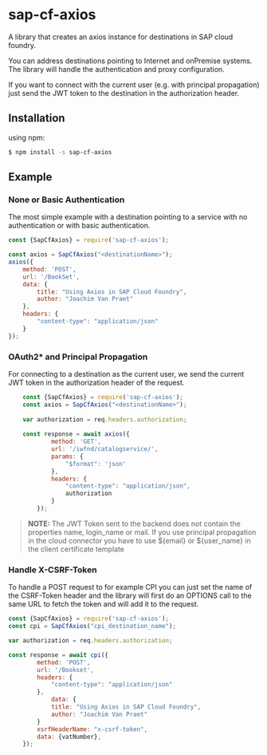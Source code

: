 # sap-cf-axios
A library that creates an axios instance for destinations in SAP cloud foundry.

You can address destinations pointing to Internet and onPremise systems. The library will handle the authentication and proxy configuration. 

If you want to connect with the current user (e.g. with principal propagation) just send the JWT token to the destination in the authorization header.

## Installation
using npm:

```bash
$ npm install -s sap-cf-axios
```

## Example

### None or Basic Authentication
The most simple example with a destination pointing to a service with no authentication or with basic authentication.

```js    
const {SapCfAxios} = require('sap-cf-axios');

const axios = SapCfAxios("<destinationName>");
axios({
    method: 'POST',
    url: '/BookSet',
    data: {
        title: "Using Axios in SAP Cloud Foundry",
        author: "Joachim Van Praet"
    },
    headers: {
        "content-type": "application/json"
    }
});
```

### OAuth2* and Principal Propagation

For connecting to a destination as the current user, we send the current JWT token in the authorization header of the request.
```js
    const {SapCfAxios} = require('sap-cf-axios');
    const axios = SapCfAxios("<destinationName>");
    
    var authorization = req.headers.authorization;
    
    const response = await axios({
            method: 'GET',
            url: '/iwfnd/catalogservice/',
            params: {
                "$format": 'json'
            },
            headers: {
                "content-type": "application/json",
                authorization 
            }
        });
```
> **NOTE:** The JWT Token sent to the backend does not contain the properties name, login_name or mail. If you use principal propagation in the cloud connector you have to use ${email} or ${user_name} in the client certificate template 

### Handle X-CSRF-Token
To handle a POST request to for example CPI you can just set the name of the CSRF-Token header and the library will first do an OPTIONS call to the same URL to fetch the token and will add it to the request.
```js
const {SapCfAxios} = require('sap-cf-axios');
const cpi = SapCfAxios("cpi_destination_name");

var authorization = req.headers.authorization;

const response = await cpi({
        method: 'POST',
        url: '/Bookset',
        headers: {
            "content-type": "application/json"
        },
            data: {
            title: "Using Axios in SAP Cloud Foundry",
            author: "Joachim Van Praet"
        }
        xsrfHeaderName: "x-csrf-token",
        data: {vatNumber},
    });
```
